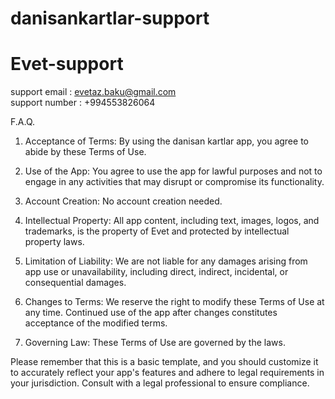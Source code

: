 # danisankartlar-support
# Evet-support
support email : evetaz.baku@gmail.com                  
support number : +994553826064                            

F.A.Q.
1. Acceptance of Terms:
By using the danisan kartlar app, you agree to abide by these Terms of Use.

2. Use of the App:
You agree to use the app for lawful purposes and not to engage in any activities that may disrupt or compromise its functionality.

3. Account Creation:
No account creation needed.

4. Intellectual Property:
All app content, including text, images, logos, and trademarks, is the property of Evet and protected by intellectual property laws.

5. Limitation of Liability:
We are not liable for any damages arising from app use or unavailability, including direct, indirect, incidental, or consequential damages.

6. Changes to Terms:
We reserve the right to modify these Terms of Use at any time. Continued use of the app after changes constitutes acceptance of the modified terms.

7. Governing Law:
These Terms of Use are governed by the laws.

Please remember that this is a basic template, and you should customize it to accurately reflect your app's features and adhere to legal requirements in your jurisdiction. Consult with a legal professional to ensure compliance.

